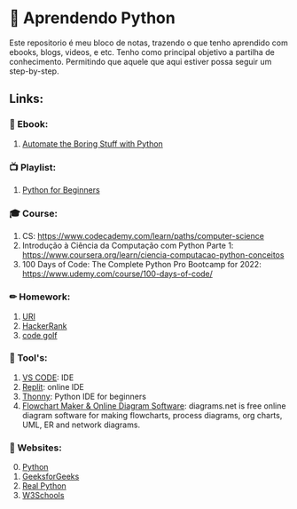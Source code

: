 # 🚀 Aprendendo Python

Este repositorio é meu bloco de notas, trazendo o que tenho aprendido com ebooks, blogs, videos, e etc.
Tenho como principal objetivo a partilha de conhecimento. Permitindo que aquele que aqui estiver possa seguir um step-by-step.


## Links: 

### 📖 Ebook:
1. [Automate the Boring Stuff with Python](https://automatetheboringstuff.com/)

### 📺 Playlist:
1. [Python for Beginners](https://www.youtube.com/watch?v=jFCNu1-Xdsw&list=PLlrxD0HtieHhS8VzuMCfQD4uJ9yne1mE6)

### 🎓 Course:
1. CS: https://www.codecademy.com/learn/paths/computer-science
2. Introdução à Ciência da Computação com Python Parte 1: https://www.coursera.org/learn/ciencia-computacao-python-conceitos
3. 100 Days of Code: The Complete Python Pro Bootcamp for 2022: https://www.udemy.com/course/100-days-of-code/

### ✏ Homework:
1. [URI](https://www.urionlinejudge.com.br/)
2. [HackerRank](https://www.hackerrank.com/)
3. [code golf](https://code.golf/)

### 🔨 Tool's:
1. [VS CODE](https://code.visualstudio.com): IDE
2. [Replit](https://replit.com/): online IDE
3. [Thonny](https://thonny.org/): Python IDE for beginners
4. [Flowchart Maker & Online Diagram Software](https://app.diagrams.net/): diagrams.net is free online diagram software for making flowcharts, process diagrams, org charts, UML, ER and network diagrams.


### 🤖 Websites:
0. [Python](https://docs.python.org/3/tutorial)
1. [GeeksforGeeks](https://www.geeksforgeeks.org/python-programming-language/?ref=grb)
2. [Real Python](https://realpython.com/)
3. [W3Schools](https://www.w3schools.com/python/)